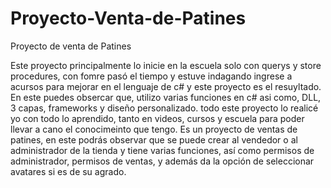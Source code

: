# Proyecto-Venta-de-Patines
Proyecto de venta de Patines

Este proyecto principalmente lo inicie en la escuela solo con querys y store procedures, con fomre pasó el tiempo y estuve indagando ingrese a acursos para mejorar en el lenguaje de c# y este proyecto es el resuyltado.
En este puedes obsercar que, utilizo varias funciones en c# asi como, DLL, 3 capas, frameworks y diseño personalizado.
todo este proyecto lo realicé yo con todo lo aprendido, tanto en videos, cursos y escuela para poder llevar a cano el conocimeinto que tengo.
Es un proyecto de ventas de patines, en este podrás observar que se puede crear al vendedor o al administrador de la tienda y tiene varias funciones, así como permisos de administrador, permisos de ventas,
y además da la opción de seleccionar avatares si es de su agrado.

